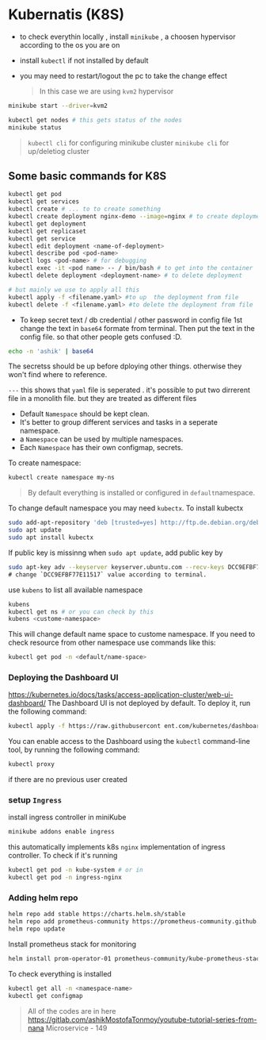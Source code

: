 # Kubernatis (K8S)

* to check everythin locally , install `minikube` , a choosen hypervisor according to the os you are on
* install `kubectl` if not installed by default
* you may need to restart/logout the pc to take the change effect
  
  >In this case we are using `kvm2` hypervisor

```sh
minikube start --driver=kvm2
```

```sh
kubectl get nodes # this gets status of the nodes
minikube status 
```

> `kubectl cli` for configuring minikube cluster
> `minikube cli` for up/deletiog cluster

## Some basic commands for K8S

```sh
kubectl get pod
kubectl get services
kubectl create # ... to to create something
kubectl create deployment nginx-demo --image=nginx # to create deployment
kubectl get deployment 
kubectl get replicaset
kubectl get service
kubectl edit deployment <name-of-deployment>
kubectl describe pod <pod-name>
kubectl logs <pod-name> # for debugging
kubectl exec -it <pod name> -- / bin/bash # to get into the container
kubectl delete deployment <deployment-name> # to delete deployment 

# but mainly we use to apply all this 
kubectl apply -f <filename.yaml> #to up  the deployment from file
kubectl delete -f <filename.yaml> #to delete the deployment from file
```

* To keep secret text / db credential / other password in config file 1st change the text in `base64` formate from terminal. Then put the text in the config file. so that other people gets confused :D.

```sh
echo -n 'ashik' | base64
```

The secretss should be up before dploying other things. otherwise they won't find where to reference.

`---` this shows that `yaml` file is seperated . it's possible to put two dirrerent file in a monolith file. but they are treated as different files

* Default `Namespace` should be kept clean.
* It's better to group different services and tasks in a seperate namespace.
* a `Namespace` can be used by multiple namespaces.
* Each `Namespace` has their own configmap, secrets.

To create namespace:

```sh
kubectl create namespace my-ns
```

> By default everything is installed or configured in `default`namespace.

To change default namespace you may need `kubectx`. To install kubectx

```sh
sudo add-apt-repository 'deb [trusted=yes] http://ftp.de.debian.org/debian buster main' # adding repository
sudo apt update
sudo apt install kubectx
```

If public key is missinng when `sudo apt update`, add public key by

```sh
sudo apt-key adv --keyserver keyserver.ubuntu.com --recv-keys DCC9EFBF77E11517 \
# change `DCC9EFBF77E11517` value according to terminal.
```

use `kubens` to list all available namespace

```sh
kubens
kubectl get ns # or you can check by this
kubens <custome-namespace>
````

This will change default name space to custome namespace. If you need to check resource from other namespace  use commands like this:

```sh
kubectl get pod -n <default/name-space>
```

### Deploying the Dashboard UI

<https://kubernetes.io/docs/tasks/access-application-cluster/web-ui-dashboard/>
The Dashboard UI is not deployed by default. To deploy it, run the following command:

```sh
kubectl apply -f https://raw.githubusercont ent.com/kubernetes/dashboard/v2.7.0/aio/deploy/recommended.yaml
```

You can enable access to the Dashboard using the `kubectl` command-line tool, by running the following command:

```sh
kubectl proxy
```

if there are no previous user created

### setup `Ingress`

install ingress controller in miniKube

```sh
minikube addons enable ingress
```

this automatically implements k8s `nginx` implementation of ingress controller. To check if it's running

```sh
kubectl get pod -n kube-system # or in
kubectl get pod -n ingress-nginx
```

### Adding helm repo

```sh
helm repo add stable https://charts.helm.sh/stable
helm repo add prometheus-community https://prometheus-community.github.io/helm-charts
helm repo update
```

Install prometheus stack for monitoring

```sh
helm install prom-operator-01 prometheus-community/kube-prometheus-stack
```

To check everything is installed

```sh
kubectl get all -n <namespace-name>
kubectl get configmap
```

> All of the codes are in here
> <https://gitlab.com/ashikMostofaTonmoy/youtube-tutorial-series-from-nana>
> Microservice - 149
